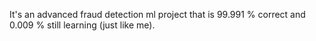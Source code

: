 It's an advanced fraud detection ml project that is 99.991 % correct and 0.009 % still learning (just like me).

